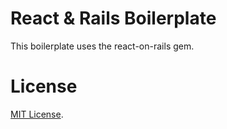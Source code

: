 # React & Rails Boilerplate

This boilerplate uses the react-on-rails gem.

# License

[MIT License](LICENSE).
